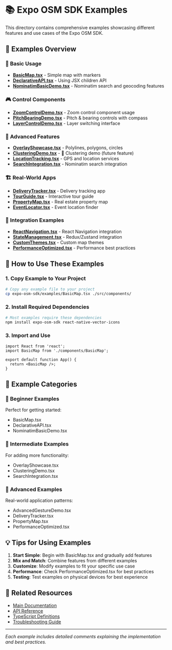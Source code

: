 # 📚 Expo OSM SDK Examples

This directory contains comprehensive examples showcasing different features and use cases of the Expo OSM SDK.

## 📂 Examples Overview

### 🚀 **Basic Usage**
- [**BasicMap.tsx**](./BasicMap.tsx) - Simple map with markers
- [**DeclarativeAPI.tsx**](./DeclarativeAPI.tsx) - Using JSX children API
- [**NominatimBasicDemo.tsx**](./NominatimBasicDemo.tsx) - Nominatim search and geocoding features

### 🎮 **Control Components** 
- [**ZoomControlDemo.tsx**](./ZoomControlDemo.tsx) - Zoom control component usage
- [**PitchBearingDemo.tsx**](./PitchBearingDemo.tsx) - Pitch & bearing controls with compass
- [**LayerControlDemo.tsx**](./LayerControlDemo.tsx) - Layer switching interface

### 🎯 **Advanced Features**
- [**OverlayShowcase.tsx**](./OverlayShowcase.tsx) - Polylines, polygons, circles
- [**ClusteringDemo.tsx**](./ClusteringDemo.tsx) - 🚧 Clustering demo (future feature)
- [**LocationTracking.tsx**](./LocationTracking.tsx) - GPS and location services
- [**SearchIntegration.tsx**](./SearchIntegration.tsx) - Nominatim search integration

### 🏗️ **Real-World Apps**
- [**DeliveryTracker.tsx**](./DeliveryTracker.tsx) - Delivery tracking app
- [**TourGuide.tsx**](./TourGuide.tsx) - Interactive tour guide
- [**PropertyMap.tsx**](./PropertyMap.tsx) - Real estate property map
- [**EventLocator.tsx**](./EventLocator.tsx) - Event location finder

### 🔧 **Integration Examples**
- [**ReactNavigation.tsx**](./ReactNavigation.tsx) - React Navigation integration
- [**StateManagement.tsx**](./StateManagement.tsx) - Redux/Zustand integration
- [**CustomThemes.tsx**](./CustomThemes.tsx) - Custom map themes
- [**PerformanceOptimized.tsx**](./PerformanceOptimized.tsx) - Performance best practices

## 🚀 How to Use These Examples

### 1. Copy Example to Your Project
```bash
# Copy any example file to your project
cp expo-osm-sdk/examples/BasicMap.tsx ./src/components/
```

### 2. Install Required Dependencies
```bash
# Most examples require these dependencies
npm install expo-osm-sdk react-native-vector-icons
```

### 3. Import and Use
```tsx
import React from 'react';
import BasicMap from './components/BasicMap';

export default function App() {
  return <BasicMap />;
}
```

## 📱 Example Categories

### 🎯 **Beginner Examples**
Perfect for getting started:
- BasicMap.tsx
- DeclarativeAPI.tsx
- NominatimBasicDemo.tsx

### 🎨 **Intermediate Examples**
For adding more functionality:
- OverlayShowcase.tsx
- ClusteringDemo.tsx
- SearchIntegration.tsx

### 🚀 **Advanced Examples**
Real-world application patterns:
- AdvancedGestureDemo.tsx
- DeliveryTracker.tsx
- PropertyMap.tsx
- PerformanceOptimized.tsx

## 💡 Tips for Using Examples

1. **Start Simple**: Begin with BasicMap.tsx and gradually add features
2. **Mix and Match**: Combine features from different examples
3. **Customize**: Modify examples to fit your specific use case
4. **Performance**: Check PerformanceOptimized.tsx for best practices
5. **Testing**: Test examples on physical devices for best experience

## 🔗 Related Resources

- [Main Documentation](../README.md)
- [API Reference](../API.md)
- [TypeScript Definitions](../src/types/index.ts)
- [Troubleshooting Guide](../TROUBLESHOOTING.md)

---

*Each example includes detailed comments explaining the implementation and best practices.* 